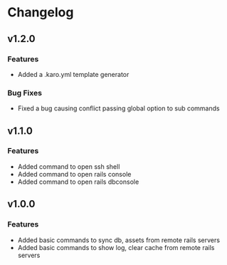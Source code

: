 # Changelog

## v1.2.0

### Features

- Added a .karo.yml template generator

### Bug Fixes

- Fixed a bug causing conflict passing global option to sub commands

## v1.1.0

### Features

- Added command to open ssh shell
- Added command to open rails console
- Added command to open rails dbconsole

## v1.0.0

### Features

- Added basic commands to sync db, assets from remote rails servers
- Added basic commands to show log, clear cache from remote rails servers

